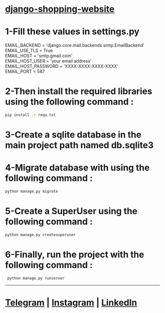 # [django-shopping-website](https://github.com/sajjadahmadizad)

# 1-Fill these values ​​in settings.py

EMAIL_BACKEND = 'django.core.mail.backends.smtp.EmailBackend' <br/>
EMAIL_USE_TLS = True <br/>
EMAIL_HOST = 'smtp.gmail.com' <br/>
EMAIL_HOST_USER = 'your email address' <br/>
EMAIL_HOST_PASSWORD = 'XXXX-XXXX-XXXX-XXXX' <br/>
EMAIL_PORT = 587 <br/>

# 2-Then install the required libraries using the following command : 
```bash
pip install -r requ.txt
```

# 3-Create a sqlite database in the main project path named db.sqlite3<br/>
# 4-Migrate database with using the following command : 
```bash
python manage.py migrate
```
# 5-Create a SuperUser using the following command : 
```bash
python manage.py createsuperuser
```
# 6-Finally, run the project with the following command :
```bash
 python manage.py runserver
```
<hr>

# [Telegram](https://t.me/sajjad_a_b) | [Instagram](https://instagram.com/sajjad_ahmadizad) | [LinkedIn](https://www.linkedin.com/in/ahmadizad/) 
